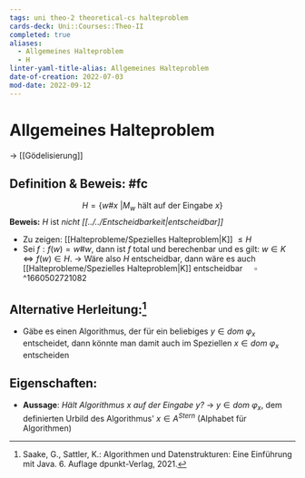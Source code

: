 ```yaml
---
tags: uni theo-2 theoretical-cs halteproblem
cards-deck: Uni::Courses::Theo-II
completed: true
aliases:
  - Allgemeines Halteproblem
  - H
linter-yaml-title-alias: Allgemeines Halteproblem
date-of-creation: 2022-07-03
mod-date: 2022-09-12
---
```


# Allgemeines Halteproblem
→ [[Gödelisierung]]

## Definition & Beweis: #fc
$$H = \{w\#x~| M_w\text{ hält auf der Eingabe }x\}$$
**Beweis:** $H$ ist *nicht [[../../Entscheidbarkeit|entscheidbar]]*
- Zu zeigen: [[Halteprobleme/Spezielles Halteproblem|K]] $\leq H$
- Sei $f: f(w) = w\#w$, dann ist $f$ total und berechenbar und es gilt: $w \in K\Leftrightarrow f(w) \in H$.
	→ Wäre also $H$ entscheidbar, dann wäre es auch [[Halteprobleme/Spezielles Halteproblem|K]] entscheidbar $\quad\square$
^1660502721082

## Alternative Herleitung:[^1]
- Gäbe es einen Algorithmus, der für ein beliebiges $y\in dom~\varphi_x$ entscheidet, dann könnte man damit auch im Speziellen $x\in dom~\varphi_x$ entscheiden

## Eigenschaften:
- **Aussage**: *Hält Algorithmus $x$ auf der Eingabe $y$?*
	→ $y\in dom~\varphi_x$, dem definierten Urbild des Algorithmus' $x\in A^{Stern}$ (Alphabet für Algorithmen)

[^1]:Saake, G., Sattler, K.: Algorithmen und Datenstrukturen: Eine Einführung mit Java. 6. Auflage dpunkt-Verlag, 2021.
